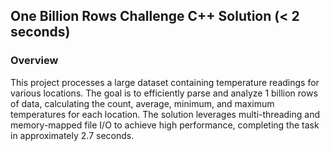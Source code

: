 ## One Billion Rows Challenge C++ Solution (< 2 seconds)

### Overview

This project processes a large dataset containing temperature readings for various locations. The goal is to efficiently parse and analyze 1 billion rows of data, calculating the count, average, minimum, and maximum temperatures for each location. The solution leverages multi-threading and memory-mapped file I/O to achieve high performance, completing the task in approximately 2.7 seconds.
